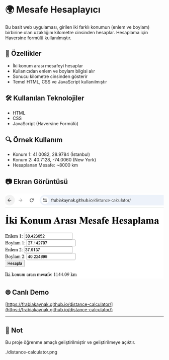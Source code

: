 # 🌍 Mesafe Hesaplayıcı

Bu basit web uygulaması, girilen iki farklı konumun (enlem ve boylam) birbirine olan uzaklığını kilometre cinsinden hesaplar. Hesaplama için Haversine formülü kullanılmıştır.

## 🚀 Özellikler
- İki konum arası mesafeyi hesaplar
- Kullanıcıdan enlem ve boylam bilgisi alır
- Sonucu kilometre cinsinden gösterir
- Temel HTML, CSS ve JavaScript kullanılmıştır

## 🛠️ Kullanılan Teknolojiler
- HTML
- CSS
- JavaScript (Haversine Formülü)

## 🔍 Örnek Kullanım
- Konum 1: 41.0082, 28.9784 (İstanbul)
- Konum 2: 40.7128, -74.0060 (New York)
- Hesaplanan Mesafe: ~8000 km


## 📷 Ekran Görüntüsü

![Demo Screenshot](./distance-calculator.png)

## 🌐 Canlı Demo

[https://frabiakaynak.github.io/distance-calculator/](https://frabiakaynak.github.io/distance-calculator/)

---


## 📌 Not
Bu proje öğrenme amaçlı geliştirilmiştir ve geliştirilmeye açıktır.



./distance-calculator.png
